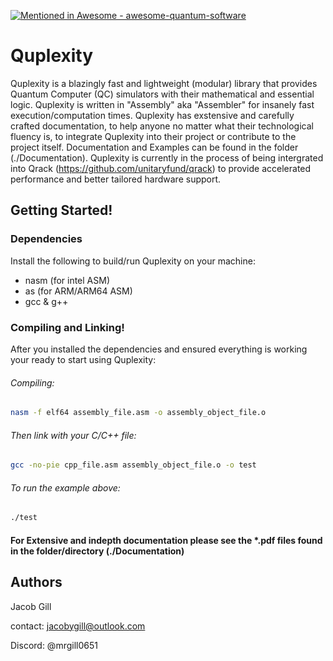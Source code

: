 [![Mentioned in Awesome - awesome-quantum-software](https://awesome.re/mentioned-badge.svg)](https://github.com/qosf/awesome-quantum-software)

# Quplexity

Quplexity is a blazingly fast and lightweight (modular) library that provides Quantum Computer (QC) simulators with their mathematical and essential logic. 
Quplexity is written in "Assembly" aka "Assembler" for insanely fast execution/computation times. Quplexity has exstensive and carefully crafted documentation, to help anyone no matter what their technological fluency is, to integrate Quplexity into their project or contribute to the project itself. Documentation and Examples can be found in the folder (./Documentation). Quplexity is currently in the process of being intergrated into Qrack (https://github.com/unitaryfund/qrack) to provide accelerated performance and better tailored hardware support. 

## Getting Started!

### Dependencies

Install the following to build/run Quplexity on your machine: 
* nasm (for intel ASM)
* as   (for ARM/ARM64 ASM)
* gcc & g++

### Compiling and Linking!

After you installed the dependencies and ensured everything is working your ready to start using Quplexity:
###### Compiling:
```bash
nasm -f elf64 assembly_file.asm -o assembly_object_file.o
```
###### Then link with your C/C++ file:
```bash
gcc -no-pie cpp_file.asm assembly_object_file.o -o test
```
###### To run the example above:
```bash
./test
```

#### For Extensive and indepth documentation please see the *.pdf files found in the folder/directory (./Documentation)

## Authors

Jacob Gill  

contact: jacobygill@outlook.com 

Discord: @mrgill0651
